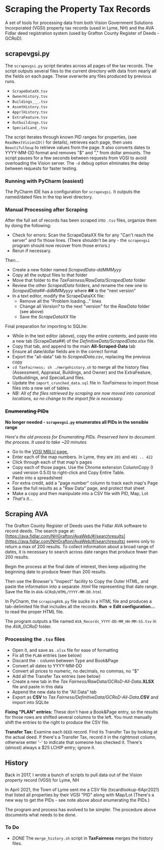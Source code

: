 # Scraping the Property Tax Records

A set of tools for processing data from both
Vision Government Solutions Incorporated (VGSI)
property tax records (used in Lyme, NH) and the
AVA Fidlar deed registration system
(used by Grafton County Register of Deeds - GCRoD).

## scrapevgsi.py

The `scrapevgsi.py` script iterates across all pages of
the tax records.
The script outputs several files to the current directory
with data from nearly all the fields on each page.
These overwrite any files produced by previous runs.

* `ScrapeDataXX.tsv`
* `OwnerHistory.tsv`
* `Buildings___.tsv`
* `AssmtHistory.tsv`
* `ApprlHistory.tsv`
* `ExtraFeature.tsv`
* `Outbuildings.tsv`
* `SpecialLand_.tsv` 

The script iterates through known PID ranges for properties,
(see `ReadNextVisionID()` for details), retrieves each page,
then uses `BeautifulSoup` to retrieve values from the page.
It also converts dates to YYYY-MM-DD format and
removes "\$" and "," from dollar amounts.
The script pauses for a few seconds between requests from VGSI
to avoid overloading the Vision server.
The `-d` debug option eliminates the delay between requests
for faster testing.

### Running with PyCharm (easiest)

The PyCharm IDE has a configuration for `scrapevgsi`.
It outputs the named/dated files in the top level directory.  

### Manual Processing after Scraping

After the full set of records has been scraped into `.tsv` files,
organize them by doing the following:

* Check for errors: Scan the ScrapeDataXX file for any "Can't reach 
  the server" and fix those lines.
  (There shouldn't be any - the `scrapevgsi` program should now
  recover from those errors.)
* Rerun if necessary. 

Then... 

* Create a new folder named _ScrapedData-ddMMMyyy_
* Copy all the output files to that folder
* Move that folder to the _TaxFairness/RawData/ScrapedData_ folder
* Review the other _ScrapedData_ folders, and rename the new one 
  to _ScrapedData##-ddMMMyyyy_ where **##** is the "next version"
* In a text editor, modify the ScrapeDataXX file:
  * Remove all the "Problem loading..." lines
  * Change all _Version?_ to the next "version" for the
    _RawData_ folder (see above)
  * Save the _ScrapeDataXX_ file

Final preparation for importing to SQLite:

* While in the text editor (above), copy the entire contents,
  and paste into a new tab (ScrapeData##) of the
  _DefinitiveData/ScrapedData.xlsx_ file.
* Copy that tab, and append to the main **All-Scraped-Data** tab
* Ensure all date/dollar fields are in the correct format
* Export the "all-data" tab to _ScrapedData.csv_,
  replacing the previous copy
* `cd TaxFairness; sh ./mergehistory.sh` to merge all the
  history files (Assessment, Appraisal, Buildings, and Owner)
  and the ExtraFeature, Outbuildings, and SpecialLand files.
* Update the `import_crunched_data.sql` file in
  _TaxFairness_ to import those files into a new set of tables.
* _NB: All of the files retrieved by scraping are now moved into
  canonical locations, so no change to the import file
  is necessary._

### ~~Enumerating PIDs~~

**No longer needed - `scrapevgsi.py` enumerates all PIDs in the sensible range**

_Here's the old process for Enumerating PIDs.
Preserved here to document the process. It used to take ~20 minutes_

* Go to the [VGSI MBLU page.](https://gis.vgsi.com/lymeNH/Search.aspx)
* Enter each of the map numbers.
  In Lyme, they are `201` and `401 .. 422`
* Click through each of that map's pages
* Copy each of those pages. Use the Chrome extension ColumnCopy (I used version 0.5.0) to right-click and Copy Entire Table.
* Paste into a spreadsheet
* For extra credit, add a "page number" column to track each map's Page
* Save the full results as a "Raw Data" page, and protect that sheet
* Make a copy and then manipulate into a CSV file with PID, Map, Lot
* _That's it..._

## Scraping AVA

The Grafton County Register of Deeds uses the Fidlar AVA software
to record deeds.
The search page at: 
[https://ava.fidlar.com/NHGrafton/AvaWeb/#/searchresults](https://ava.fidlar.com/NHGrafton/AvaWeb/#/searchresults)
seems only to return a max of 200 results.
To collect information about a broad range of dates, it is necessary to 
search across date ranges that produce fewer than 200 results.

Begin the process at the final date of interest, then keep adjusting
the beginning date to produce fewer than 200 results.

Then use the Browser's "Inspect" facility to Copy the Outer HTML,
and paste the information into a separate .html file representing
that date range. Save the file in `AVA-GCRoD/HTML/YYYY-MM-DD.html`

In PyCharm, the `scrapingAVA.py` file sucks in a HTML file
and produces a tab-delimited file that includes all the records. 
**Run -> Edit configuration...** to read the proper HTML file.

The program outputs a file named `AVA_Records_YYYY-DD-MM_HH-MM-SS.tsv` in the _AVA_GCRoD_ folder.

### Processing the `.tsv` files

* Open it, and save as `.xlsx` file for ease of formatting
* Fix all the `PLAN` entries (see below)
* Discard the `-` column between Type and Book&Page
* Convert all dates to YYYY-MM-DD
* Convert all prices to numeric, no decimals, no commas, no "$"
* Add all the Transfer Tax entries (see below)
* Create a new tab in the 
_Tax Fairness/RawData/GCRoD-All-Data_**.XLSX** file
and paste in this data
* Append the new data to the "All Data" tab 
* Export as **CSV** to _Tax Fairness/DefinitiveData/GCRoD-All-Data_**.CSV**
and import into SQLite

**Fixing "PLAN" entries:** These don't have a Book&Page entry, so the results
for those rows are shifted several columns to the left.
You must manually shift the entries to the right to produce the CSV file.

**Transfer Tax:** Examine each `DEED` record.
Find its Transfer Tax by looking at the actual deed. 
If there's a Transfer Tax, record it in the rightmost column,
otherwise enter '-' to indicate that someone has checked it.
There's (almost) always a \$25 LCHIP entry; ignore it.

## History

Back in 2017, I wrote a bunch of scripts to pull data out of the Vision property record (VGSI) for Lyme, NH

In April 2021, the Town of Lyme sent me a CSV file (txcardlookup-6Apr2021)
that listed all properties by their VGSI "PID" along with Map/Lot
(There's a new way to get the PIDs - see note above about enumerating the PIDs.)

The program and process has evolved to be simpler.
The procedure above documents what needs to be done.

### To Do

* _DONE_ The `merge_history.sh` script in **TaxFairness** merges the history files. 
